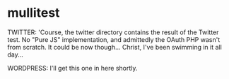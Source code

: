 mullitest
=========

TWITTER:
	'Course, the twitter directory contains the result of the Twitter test.  No "Pure JS" implementation, and admittedly the OAuth PHP wasn't from scratch.  It could be now though...  Christ, I've been swimming in it all day...

WORDPRESS:
	I'll get this one in here shortly.